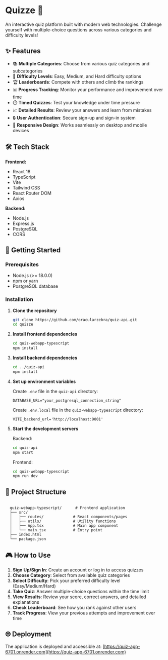 # Quizze 🧠

An interactive quiz platform built with modern web technologies. Challenge yourself with multiple-choice questions across various categories and difficulty levels!

## ✨ Features

- 📚 **Multiple Categories**: Choose from various quiz categories and subcategories
- 🎯 **Difficulty Levels**: Easy, Medium, and Hard difficulty options
- 🏆 **Leaderboards**: Compete with others and climb the rankings
- 📊 **Progress Tracking**: Monitor your performance and improvement over time
- ⏱️ **Timed Quizzes**: Test your knowledge under time pressure
- 📈 **Detailed Results**: Review your answers and learn from mistakes
- 🔒 **User Authentication**: Secure sign-up and sign-in system
- 📱 **Responsive Design**: Works seamlessly on desktop and mobile devices

## 🛠️ Tech Stack

**Frontend:**
- React 18
- TypeScript
- Vite
- Tailwind CSS
- React Router DOM
- Axios

**Backend:**
- Node.js
- Express.js
- PostgreSQL
- CORS

## 🚀 Getting Started

### Prerequisites

- Node.js (>= 18.0.0)
- npm or yarn
- PostgreSQL database

### Installation

1. **Clone the repository**
   ```bash
   git clone https://github.com/oracularzebra/quiz-api.git
   cd quizze
   ```

2. **Install frontend dependencies**
   ```bash
   cd quiz-webapp-typescript
   npm install
   ```

3. **Install backend dependencies**
   ```bash
   cd ../quiz-api
   npm install
   ```

4. **Set up environment variables**
   
   Create `.env` file in the `quiz-api` directory:
   ```
   DATABASE_URL="your_postgresql_connection_string"
   ```

   Create `.env.local` file in the `quiz-webapp-typescript` directory:
   ```
   VITE_backend_url='http://localhost:9001'
   ```

5. **Start the development servers**

   Backend:
   ```bash
   cd quiz-api
   npm start
   ```

   Frontend:
   ```bash
   cd quiz-webapp-typescript
   npm run dev
   ```

## 📁 Project Structure

```

  quiz-webapp-typescript/      # Frontend application
  ├── src/
  │   ├── routes/             # React components/pages
  │   ├── utils/              # Utility functions
  │   ├── App.tsx             # Main app component
  │   └── main.tsx            # Entry point
  ├── index.html
  └── package.json
```

## 🎮 How to Use

1. **Sign Up/Sign In**: Create an account or log in to access quizzes
2. **Choose Category**: Select from available quiz categories
3. **Select Difficulty**: Pick your preferred difficulty level (Easy/Medium/Hard)
4. **Take Quiz**: Answer multiple-choice questions within the time limit
5. **View Results**: Review your score, correct answers, and detailed explanations
6. **Check Leaderboard**: See how you rank against other users
7. **Track Progress**: View your previous attempts and improvement over time

## 🌐 Deployment

The application is deployed and accessible at: [https://quiz-app-6701.onrender.com](https://quiz-app-6701.onrender.com)